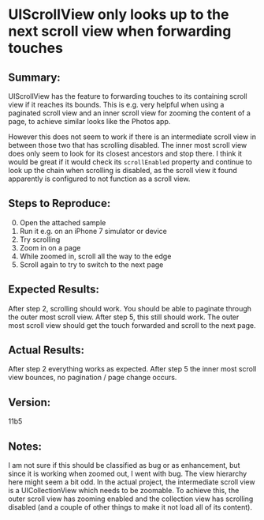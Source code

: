 # UIScrollView only looks up to the next scroll view when forwarding touches

## Summary:

UIScrollView has the feature to forwarding touches to its containing scroll view if it reaches its bounds. This is e.g. very helpful when using a paginated scroll view and an inner scroll view for zooming the content of a page, to achieve similar looks like the Photos app.

However this does not seem to work if there is an intermediate scroll view in between those two that has scrolling disabled. The inner most scroll view does only seem to look for its closest ancestors and stop there. I think it would be great if it would check its `scrollEnabled` property and continue to look up the chain when scrolling is disabled, as the scroll view it found apparently is configured to not function as a scroll view.

## Steps to Reproduce:

0. Open the attached sample
1. Run it e.g. on an iPhone 7 simulator or device
2. Try scrolling
3. Zoom in on a page
4. While zoomed in, scroll all the way to the edge
5. Scroll again to try to switch to the next page

## Expected Results:

After step 2, scrolling should work. You should be able to paginate through the outer most scroll view.
After step 5, this still should work. The outer most scroll view should get the touch forwarded and scroll to the next page.

## Actual Results:

After step 2 everything works as expected.
After step 5 the inner most scroll view bounces, no pagination / page change occurs.

## Version:

11b5

## Notes:

I am not sure if this should be classified as bug or as enhancement, but since it is working when zoomed out, I went with bug.
The view hierarchy here might seem a bit odd. In the actual project, the intermediate scroll view is a UICollectionView which needs to be zoomable. To achieve this, the outer scroll view has zooming enabled and the collection view has scrolling disabled (and a couple of other things to make it not load all of its content).
